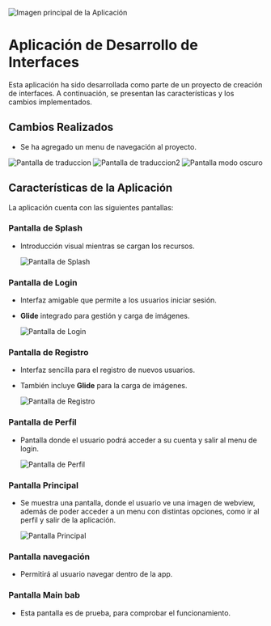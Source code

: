 ![Imagen principal de la Aplicación](https://i.pinimg.com/originals/3a/de/c9/3adec97bc4bb8f6155bdf45b44034783.png)

# Aplicación de Desarrollo de Interfaces

Esta aplicación ha sido desarrollada como parte de un proyecto de creación de interfaces. A continuación, se presentan las características y los cambios implementados.

## Cambios Realizados

- Se ha agregado un menu de navegación al proyecto.

![Pantalla de traduccion](muestras_pantallas/pantalla_traduccion.jpg)
![Pantalla de traduccion2](muestras_pantallas/pantalla_traduccion2.jpg)
![Pantalla modo oscuro](muestras_pantallas/pantalla_modo_oscuro.jpg)

## Características de la Aplicación

La aplicación cuenta con las siguientes pantallas:

### Pantalla de Splash

- Introducción visual mientras se cargan los recursos.

  ![Pantalla de Splash](muestras_pantallas/pantalla_splash.jpg)

### Pantalla de Login

- Interfaz amigable que permite a los usuarios iniciar sesión.
- **Glide** integrado para gestión y carga de imágenes.

  ![Pantalla de Login](muestras_pantallas/pantalla_login.jpg)

### Pantalla de Registro

- Interfaz sencilla para el registro de nuevos usuarios.
- También incluye **Glide** para la carga de imágenes.

  ![Pantalla de Registro](muestras_pantallas/pantalla_signup.jpg)

### Pantalla de Perfil

- Pantalla donde el usuario podrá acceder a su cuenta y salir al menu de login.

  ![Pantalla de Perfil](muestras_pantallas/pantalla_profile.jpg)

### Pantalla Principal

- Se muestra una pantalla, donde el usuario ve una imagen de webview, además de poder acceder a un
menu con distintas opciones, como ir al perfil y salir de la aplicación.

  ![Pantalla Principal](muestras_pantallas/pantalla_main.jpg)

### Pantalla navegación
- Permitirá al usuario navegar dentro de la app.

### Pantalla Main bab

- Esta pantalla es de prueba, para comprobar el funcionamiento.



